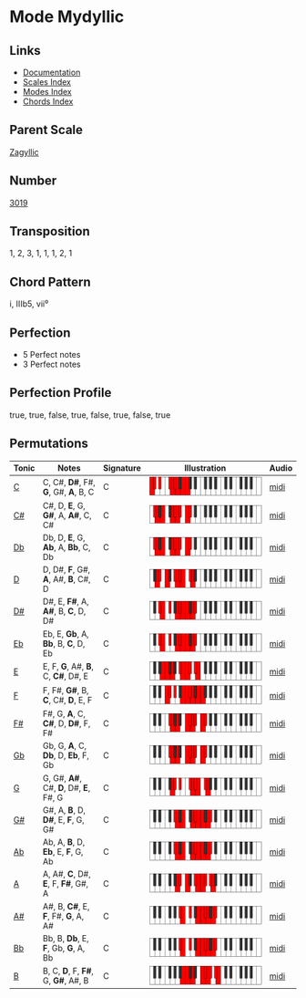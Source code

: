 # Mode Mydyllic

## Links

- [Documentation](README.md)
- [Scales Index](Scales.md)
- [Modes Index](Modes.md)
- [Chords Index](Chords.md)

## Parent Scale

[Zagyllic](ScaleZagyllic.md)

## Number

[3019](https://ianring.com/musictheory/scales/3019)

## Transposition

1, 2, 3, 1, 1, 1, 2, 1

## Chord Pattern

i, IIIb5, vii⁰

## Perfection

- 5 Perfect notes
- 3 Perfect notes

## Perfection Profile

true, true, false, true, false, true, false, true

## Permutations

| Tonic | Notes | Signature | Illustration | Audio |
|-------|-------|-----------|--------------|-------|
| [C](ModeCNaturalMydyllic.md) | C, C#, **D#**, F#, **G**, G#, **A**, B, C | C | ![CNaturalMydyllic](ModeCNaturalMydyllic.png) | [midi](https://github.com/edipermadi/music/blob/main/docs/ModeCNaturalMydyllic.mid?raw=true) |
| [C#](ModeCSharpMydyllic.md) | C#, D, **E**, G, **G#**, A, **A#**, C, C# | C | ![CSharpMydyllic](ModeCSharpMydyllic.png) | [midi](https://github.com/edipermadi/music/blob/main/docs/ModeCSharpMydyllic.mid?raw=true) |
| [Db](ModeDFlatMydyllic.md) | Db, D, **E**, G, **Ab**, A, **Bb**, C, Db | C | ![DFlatMydyllic](ModeDFlatMydyllic.png) | [midi](https://github.com/edipermadi/music/blob/main/docs/ModeDFlatMydyllic.mid?raw=true) |
| [D](ModeDNaturalMydyllic.md) | D, D#, **F**, G#, **A**, A#, **B**, C#, D | C | ![DNaturalMydyllic](ModeDNaturalMydyllic.png) | [midi](https://github.com/edipermadi/music/blob/main/docs/ModeDNaturalMydyllic.mid?raw=true) |
| [D#](ModeDSharpMydyllic.md) | D#, E, **F#**, A, **A#**, B, **C**, D, D# | C | ![DSharpMydyllic](ModeDSharpMydyllic.png) | [midi](https://github.com/edipermadi/music/blob/main/docs/ModeDSharpMydyllic.mid?raw=true) |
| [Eb](ModeEFlatMydyllic.md) | Eb, E, **Gb**, A, **Bb**, B, **C**, D, Eb | C | ![EFlatMydyllic](ModeEFlatMydyllic.png) | [midi](https://github.com/edipermadi/music/blob/main/docs/ModeEFlatMydyllic.mid?raw=true) |
| [E](ModeENaturalMydyllic.md) | E, F, **G**, A#, **B**, C, **C#**, D#, E | C | ![ENaturalMydyllic](ModeENaturalMydyllic.png) | [midi](https://github.com/edipermadi/music/blob/main/docs/ModeENaturalMydyllic.mid?raw=true) |
| [F](ModeFNaturalMydyllic.md) | F, F#, **G#**, B, **C**, C#, **D**, E, F | C | ![FNaturalMydyllic](ModeFNaturalMydyllic.png) | [midi](https://github.com/edipermadi/music/blob/main/docs/ModeFNaturalMydyllic.mid?raw=true) |
| [F#](ModeFSharpMydyllic.md) | F#, G, **A**, C, **C#**, D, **D#**, F, F# | C | ![FSharpMydyllic](ModeFSharpMydyllic.png) | [midi](https://github.com/edipermadi/music/blob/main/docs/ModeFSharpMydyllic.mid?raw=true) |
| [Gb](ModeGFlatMydyllic.md) | Gb, G, **A**, C, **Db**, D, **Eb**, F, Gb | C | ![GFlatMydyllic](ModeGFlatMydyllic.png) | [midi](https://github.com/edipermadi/music/blob/main/docs/ModeGFlatMydyllic.mid?raw=true) |
| [G](ModeGNaturalMydyllic.md) | G, G#, **A#**, C#, **D**, D#, **E**, F#, G | C | ![GNaturalMydyllic](ModeGNaturalMydyllic.png) | [midi](https://github.com/edipermadi/music/blob/main/docs/ModeGNaturalMydyllic.mid?raw=true) |
| [G#](ModeGSharpMydyllic.md) | G#, A, **B**, D, **D#**, E, **F**, G, G# | C | ![GSharpMydyllic](ModeGSharpMydyllic.png) | [midi](https://github.com/edipermadi/music/blob/main/docs/ModeGSharpMydyllic.mid?raw=true) |
| [Ab](ModeAFlatMydyllic.md) | Ab, A, **B**, D, **Eb**, E, **F**, G, Ab | C | ![AFlatMydyllic](ModeAFlatMydyllic.png) | [midi](https://github.com/edipermadi/music/blob/main/docs/ModeAFlatMydyllic.mid?raw=true) |
| [A](ModeANaturalMydyllic.md) | A, A#, **C**, D#, **E**, F, **F#**, G#, A | C | ![ANaturalMydyllic](ModeANaturalMydyllic.png) | [midi](https://github.com/edipermadi/music/blob/main/docs/ModeANaturalMydyllic.mid?raw=true) |
| [A#](ModeASharpMydyllic.md) | A#, B, **C#**, E, **F**, F#, **G**, A, A# | C | ![ASharpMydyllic](ModeASharpMydyllic.png) | [midi](https://github.com/edipermadi/music/blob/main/docs/ModeASharpMydyllic.mid?raw=true) |
| [Bb](ModeBFlatMydyllic.md) | Bb, B, **Db**, E, **F**, Gb, **G**, A, Bb | C | ![BFlatMydyllic](ModeBFlatMydyllic.png) | [midi](https://github.com/edipermadi/music/blob/main/docs/ModeBFlatMydyllic.mid?raw=true) |
| [B](ModeBNaturalMydyllic.md) | B, C, **D**, F, **F#**, G, **G#**, A#, B | C | ![BNaturalMydyllic](ModeBNaturalMydyllic.png) | [midi](https://github.com/edipermadi/music/blob/main/docs/ModeBNaturalMydyllic.mid?raw=true) |

